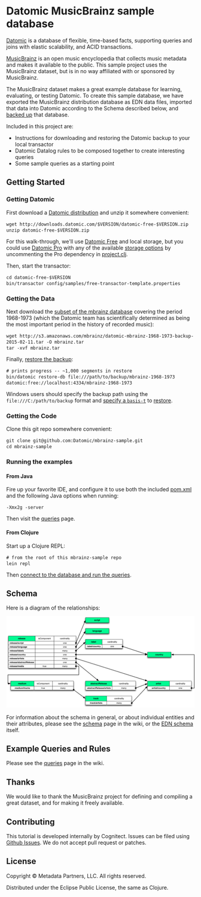 # Datomic MusicBrainz sample database

[Datomic](http://datomic.com) is a database of flexible, time-based
facts, supporting queries and joins with elastic scalability, and ACID
transactions.

[MusicBrainz](http://musicbrainz.org) is an open music encyclopedia
that collects music metadata and makes it available to the public.
This sample project uses the MusicBrainz dataset, but is in no way
affiliated with or sponsored by MusicBrainz.

The MusicBrainz dataset makes a great example database for learning,
evaluating, or testing Datomic.  To create this sample database, we have
exported the MusicBrainz distribution database as EDN data files,
imported that data into Datomic according to the Schema described
below, and [backed up](http://docs.datomic.com/backup.html) that
database.

Included in this project are:

* Instructions for downloading and restoring the Datomic backup to your local transactor
* Datomic Datalog rules to be composed together to create interesting queries
* Some sample queries as a starting point

## Getting Started

### Getting Datomic

First download a
[Datomic distribution](http://www.datomic.com/get-datomic.html) and
unzip it somewhere convenient:

    wget http://downloads.datomic.com/$VERSION/datomic-free-$VERSION.zip
    unzip datomic-free-$VERSION.zip

For this walk-through, we'll use
[Datomic Free](http://downloads.datomic.com/free.html) and local
storage, but you could use
[Datomic Pro](http://downloads.datomic.com/pro.html) with any of the
available [storage options](http://docs.datomic.com/storage.html) by
uncommenting the Pro dependency in [project.clj](project.clj).

Then, start the transactor:

    cd datomic-free-$VERSION
    bin/transactor config/samples/free-transactor-template.properties

### Getting the Data

Next download the
[subset of the mbrainz database](http://s3.amazonaws.com/mbrainz/datomic-mbrainz-1968-1973-backup-2015-02-11.tar)
covering the period 1968-1973 (which the Datomic team has
scientifically determined as being the most important period in the
history of recorded music):

    wget http://s3.amazonaws.com/mbrainz/datomic-mbrainz-1968-1973-backup-2015-02-11.tar -O mbrainz.tar
    tar -xvf mbrainz.tar

Finally, [restore the backup](http://docs.datomic.com/backup.html):

    # prints progress -- ~1,000 segments in restore
    bin/datomic restore-db file:///path/to/backup/mbrainz-1968-1973 datomic:free://localhost:4334/mbrainz-1968-1973

Windows users should specify the backup path using the `file:///C:/path/to/backup` format and [specify a `basis-t`](http://docs.datomic.com/backup.html#listing-backups) to [restore](http://docs.datomic.com/backup.html#restoring). 

### Getting the Code

Clone this git repo somewhere convenient:

    git clone git@github.com:Datomic/mbrainz-sample.git
    cd mbrainz-sample

### Running the examples

#### From Java

Fire up your favorite IDE, and configure it to use both the included
[pom.xml](./pom.xml) and the following Java options when running:

    -Xmx2g -server

Then visit the
[queries](//github.com/Datomic/mbrainz-sample/wiki/Queries) page.

#### From Clojure

Start up a Clojure REPL:

    # from the root of this mbrainz-sample repo
    lein repl

Then
[connect to the database and run the queries](//github.com/Datomic/mbrainz-sample/wiki/Queries).

## Schema

Here is a diagram of the relationships:

![Mbrainz Relationships](relationships.png)

For information about the schema in general, or about individual
entities and their attributes, please see the
[schema](//github.com/Datomic/mbrainz-sample/wiki/Schema) page in the
wiki, or the [EDN schema](schema.edn) itself.

## Example Queries and Rules

Please see the
[queries](//github.com/Datomic/mbrainz-sample/wiki/Queries) page in
the wiki.

## Thanks

We would like to thank the MusicBrainz project for defining and
compiling a great dataset, and for making it freely available.

## Contributing

This tutorial is developed internally by Cognitect. Issues can be filed using
[Github Issues](https://github.com/Datomic/mbrainz-sample/issues). We do
not accept pull request or patches.

## License

Copyright © Metadata Partners, LLC. All rights reserved.

Distributed under the Eclipse Public License, the same as Clojure.
